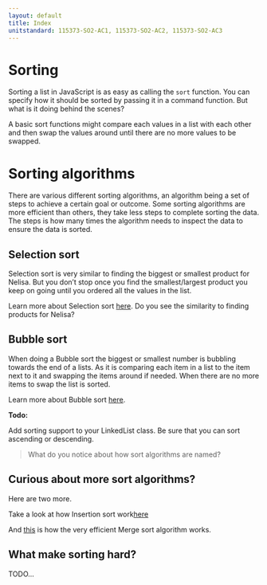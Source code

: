 ```yaml
---
layout: default
title: Index
unitstandard: 115373-SO2-AC1, 115373-SO2-AC2, 115373-SO2-AC3
---
```


# Sorting

Sorting a list in JavaScript is as easy as calling the `sort` function. You can specify how it should be sorted by passing it in a command function. But what is it doing behind the scenes?

A basic sort functions might compare each values in a list with each other and then swap the values around until there are no more values to be swapped.

# Sorting algorithms

There are various different sorting algorithms, an algorithm being a set of steps to achieve a certain goal or outcome. Some sorting algorithms are more efficient than others, they take less steps to complete sorting the data. The steps is how many times the algorithm needs to inspect the data to ensure the data is sorted.

## Selection sort

Selection sort is very similar to finding the biggest or smallest product for Nelisa. But you don’t stop once you find the smallest/largest product you keep on going until you ordered all the values in the list.

Learn more about Selection sort [here](https://www.youtube.com/watch?v=f8hXR_Hvybo). Do you see the similarity to finding products for Nelisa?

## Bubble sort

When doing a Bubble sort the biggest or smallest number is bubbling towards the end of a lists. As it is comparing each item in a list to the item next to it and swapping the items around if needed. When there are no more items to swap the list is sorted.

Learn more about Bubble sort [here](https://www.youtube.com/watch?v=Ui97-_n5xjo).

**Todo:**

Add sorting support to your LinkedList class. Be sure that you can sort ascending or descending.


> What do you notice about how sort algorithms are named?

## Curious about more sort algorithms?

Here are two more.

Take a look at how Insertion sort work[here](https://www.youtube.com/watch?v=DFG-XuyPYUQ)

And [this](https://www.youtube.com/watch?v=f8hXR_Hvybo) is how the very efficient Merge sort algorithm works.

## What make sorting hard?

TODO...
